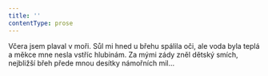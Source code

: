 ```yaml
---
title: ''
contentType: prose
---
```


Včera jsem plaval v moři. Sůl mi hned u břehu spálila oči, ale voda byla teplá a měkce mne nesla vstříc hlubinám. Za mými zády zněl dětský smích, nejbližší břeh přede mnou desítky námořních mil…
